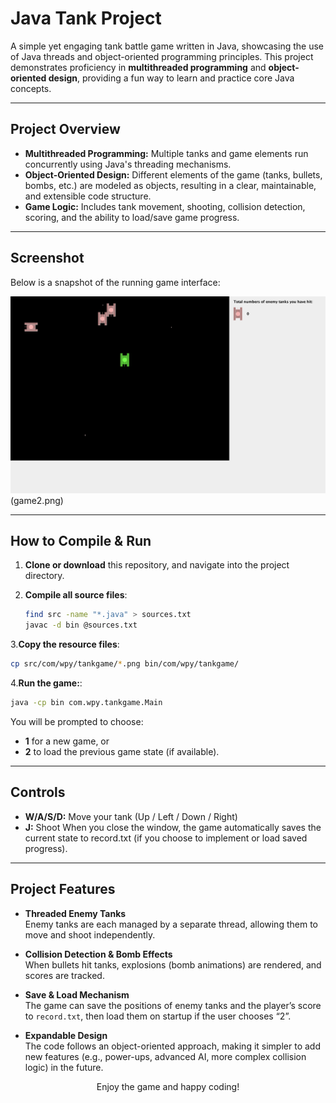 # Java Tank Project

A simple yet engaging tank battle game written in Java, showcasing the use of Java threads and object-oriented programming principles. This project demonstrates proficiency in **multithreaded programming** and **object-oriented design**, providing a fun way to learn and practice core Java concepts.

---

## Project Overview

- **Multithreaded Programming:** Multiple tanks and game elements run concurrently using Java's threading mechanisms.  
- **Object-Oriented Design:** Different elements of the game (tanks, bullets, bombs, etc.) are modeled as objects, resulting in a clear, maintainable, and extensible code structure.  
- **Game Logic:** Includes tank movement, shooting, collision detection, scoring, and the ability to load/save game progress.  

---

## Screenshot

Below is a snapshot of the running game interface:

![Tank Game Screenshot](game.png)(game2.png)


---

## How to Compile & Run

1. **Clone or download**
   this repository, and navigate into the project directory.

2. **Compile all source files**:
   ```bash
   find src -name "*.java" > sources.txt
   javac -d bin @sources.txt
   ```
   
3.**Copy the resource files**:
   ```bash
   cp src/com/wpy/tankgame/*.png bin/com/wpy/tankgame/
   ```

4.**Run the game:**:
   ```bash
   java -cp bin com.wpy.tankgame.Main
   ```
You will be prompted to choose:
- **1** for a new game, or
- **2** to load the previous game state (if available).

---

## Controls
- **W/A/S/D:** Move your tank (Up / Left / Down / Right)
- **J:** Shoot
When you close the window, the game automatically saves the current state to record.txt (if you choose to implement or load saved progress).

---

## Project Features

- **Threaded Enemy Tanks**  
  Enemy tanks are each managed by a separate thread, allowing them to move and shoot independently.

- **Collision Detection & Bomb Effects**  
  When bullets hit tanks, explosions (bomb animations) are rendered, and scores are tracked.

- **Save & Load Mechanism**  
  The game can save the positions of enemy tanks and the player’s score to `record.txt`, then load them on startup if the user chooses “2”.

- **Expandable Design**  
  The code follows an object-oriented approach, making it simpler to add new features (e.g., power-ups, advanced AI, more complex collision logic) in the future.

<p align="center">Enjoy the game and happy coding!</p> 
